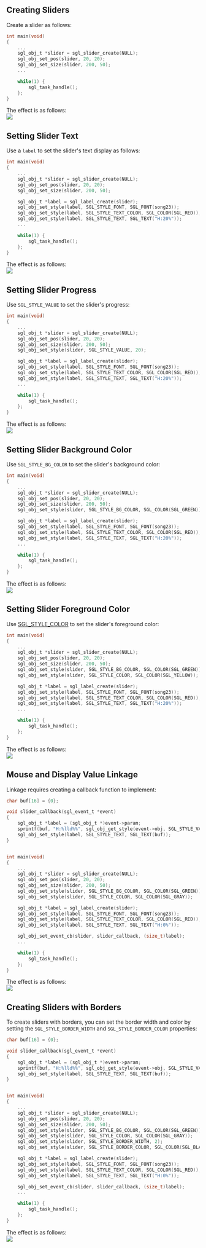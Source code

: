 ## Creating Sliders
Create a slider as follows:
```c
int main(void)
{
    ...
    sgl_obj_t *slider = sgl_slider_create(NULL);
    sgl_obj_set_pos(slider, 20, 20);
    sgl_obj_set_size(slider, 200, 50);
    ...

    while(1) {
        sgl_task_handle();
    };
}
```
The effect is as follows:  
![](imgs/slider/slider-1.gif)

## Setting Slider Text
Use a `label` to set the slider's text display as follows:
```c
int main(void)
{
    ...
    sgl_obj_t *slider = sgl_slider_create(NULL);
    sgl_obj_set_pos(slider, 20, 20);
    sgl_obj_set_size(slider, 200, 50);

    sgl_obj_t *label = sgl_label_create(slider);
    sgl_obj_set_style(label, SGL_STYLE_FONT, SGL_FONT(song23));
    sgl_obj_set_style(label, SGL_STYLE_TEXT_COLOR, SGL_COLOR(SGL_RED));
    sgl_obj_set_style(label, SGL_STYLE_TEXT, SGL_TEXT("H:20%"));
    ...

    while(1) {
        sgl_task_handle();
    };
}
```
The effect is as follows:  
![](imgs/slider/slider-2.gif)

## Setting Slider Progress
Use `SGL_STYLE_VALUE` to set the slider's progress:
```c
int main(void)
{
    ...
    sgl_obj_t *slider = sgl_slider_create(NULL);
    sgl_obj_set_pos(slider, 20, 20);
    sgl_obj_set_size(slider, 200, 50);
    sgl_obj_set_style(slider, SGL_STYLE_VALUE, 20);

    sgl_obj_t *label = sgl_label_create(slider);
    sgl_obj_set_style(label, SGL_STYLE_FONT, SGL_FONT(song23));
    sgl_obj_set_style(label, SGL_STYLE_TEXT_COLOR, SGL_COLOR(SGL_RED));
    sgl_obj_set_style(label, SGL_STYLE_TEXT, SGL_TEXT("H:20%"));
    ...

    while(1) {
        sgl_task_handle();
    };
}
```
The effect is as follows:  
![](imgs/slider/slider-3.gif)

## Setting Slider Background Color
Use `SGL_STYLE_BG_COLOR` to set the slider's background color:
```c
int main(void)
{
    ...
    sgl_obj_t *slider = sgl_slider_create(NULL);
    sgl_obj_set_pos(slider, 20, 20);
    sgl_obj_set_size(slider, 200, 50);
    sgl_obj_set_style(slider, SGL_STYLE_BG_COLOR, SGL_COLOR(SGL_GREEN));

    sgl_obj_t *label = sgl_label_create(slider);
    sgl_obj_set_style(label, SGL_STYLE_FONT, SGL_FONT(song23));
    sgl_obj_set_style(label, SGL_STYLE_TEXT_COLOR, SGL_COLOR(SGL_RED));
    sgl_obj_set_style(label, SGL_STYLE_TEXT, SGL_TEXT("H:20%"));
    ...

    while(1) {
        sgl_task_handle();
    };
}
```
The effect is as follows:  
![](imgs/slider/slider-4.gif)


## Setting Slider Foreground Color
Use [SGL_STYLE_COLOR](file://c:\Users\lsw\Desktop\sgl\source\include\sgl_style.h#L34-L34) to set the slider's foreground color:
```c
int main(void)
{
    ...
    sgl_obj_t *slider = sgl_slider_create(NULL);
    sgl_obj_set_pos(slider, 20, 20);
    sgl_obj_set_size(slider, 200, 50);
    sgl_obj_set_style(slider, SGL_STYLE_BG_COLOR, SGL_COLOR(SGL_GREEN));
    sgl_obj_set_style(slider, SGL_STYLE_COLOR, SGL_COLOR(SGL_YELLOW));

    sgl_obj_t *label = sgl_label_create(slider);
    sgl_obj_set_style(label, SGL_STYLE_FONT, SGL_FONT(song23));
    sgl_obj_set_style(label, SGL_STYLE_TEXT_COLOR, SGL_COLOR(SGL_RED));
    sgl_obj_set_style(label, SGL_STYLE_TEXT, SGL_TEXT("H:20%"));
    ...

    while(1) {
        sgl_task_handle();
    };
}
```
The effect is as follows:  
![](imgs/slider/slider-5.gif)


## Mouse and Display Value Linkage
Linkage requires creating a callback function to implement:
```c
char buf[16] = {0};

void slider_callback(sgl_event_t *event)
{
    sgl_obj_t *label = (sgl_obj_t *)event->param;
    sprintf(buf, "H:%lld%%", sgl_obj_get_style(event->obj, SGL_STYLE_VALUE));
    sgl_obj_set_style(label, SGL_STYLE_TEXT, SGL_TEXT(buf));
}


int main(void)
{
    ...
    sgl_obj_t *slider = sgl_slider_create(NULL);
    sgl_obj_set_pos(slider, 20, 20);
    sgl_obj_set_size(slider, 200, 50);
    sgl_obj_set_style(slider, SGL_STYLE_BG_COLOR, SGL_COLOR(SGL_GREEN));
    sgl_obj_set_style(slider, SGL_STYLE_COLOR, SGL_COLOR(SGL_GRAY));

    sgl_obj_t *label = sgl_label_create(slider);
    sgl_obj_set_style(label, SGL_STYLE_FONT, SGL_FONT(song23));
    sgl_obj_set_style(label, SGL_STYLE_TEXT_COLOR, SGL_COLOR(SGL_RED));
    sgl_obj_set_style(label, SGL_STYLE_TEXT, SGL_TEXT("H:0%"));

    sgl_obj_set_event_cb(slider, slider_callback, (size_t)label);
    ...

    while(1) {
        sgl_task_handle();
    };
}
```
The effect is as follows:  
![](imgs/slider/slider-6.gif)

## Creating Sliders with Borders
To create sliders with borders, you can set the border width and color by setting the `SGL_STYLE_BORDER_WIDTH` and `SGL_STYLE_BORDER_COLOR` properties:
```c
char buf[16] = {0};

void slider_callback(sgl_event_t *event)
{
    sgl_obj_t *label = (sgl_obj_t *)event->param;
    sprintf(buf, "H:%lld%%", sgl_obj_get_style(event->obj, SGL_STYLE_VALUE));
    sgl_obj_set_style(label, SGL_STYLE_TEXT, SGL_TEXT(buf));
}


int main(void)
{
    ...
    sgl_obj_t *slider = sgl_slider_create(NULL);
    sgl_obj_set_pos(slider, 20, 20);
    sgl_obj_set_size(slider, 200, 50);
    sgl_obj_set_style(slider, SGL_STYLE_BG_COLOR, SGL_COLOR(SGL_GREEN));
    sgl_obj_set_style(slider, SGL_STYLE_COLOR, SGL_COLOR(SGL_GRAY));
    sgl_obj_set_style(slider, SGL_STYLE_BORDER_WIDTH, 2);
    sgl_obj_set_style(slider, SGL_STYLE_BORDER_COLOR, SGL_COLOR(SGL_BLACK));

    sgl_obj_t *label = sgl_label_create(slider);
    sgl_obj_set_style(label, SGL_STYLE_FONT, SGL_FONT(song23));
    sgl_obj_set_style(label, SGL_STYLE_TEXT_COLOR, SGL_COLOR(SGL_RED));
    sgl_obj_set_style(label, SGL_STYLE_TEXT, SGL_TEXT("H:0%"));

    sgl_obj_set_event_cb(slider, slider_callback, (size_t)label);
    ...

    while(1) {
        sgl_task_handle();
    };
}
```
The effect is as follows:  
![](imgs/slider/slider-7.gif)
